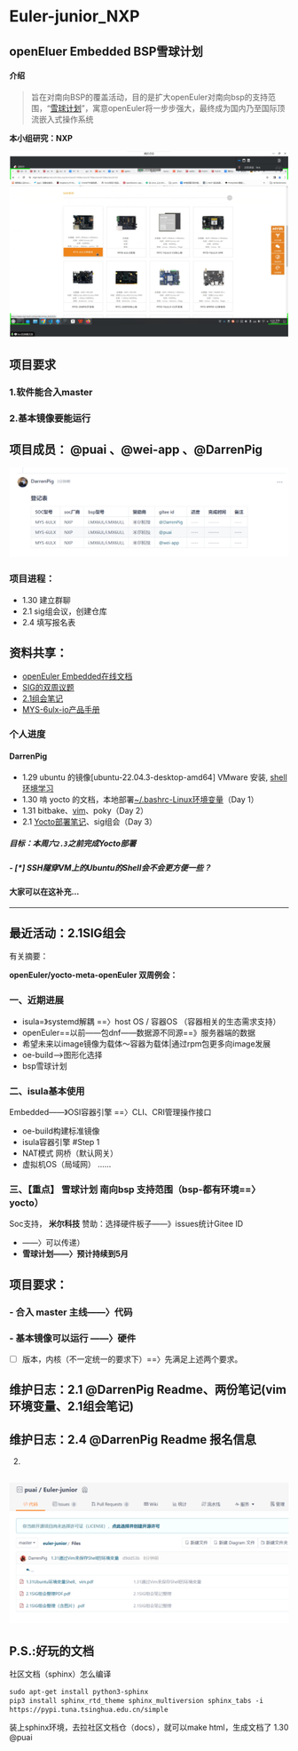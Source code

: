 # Euler-junior_NXP

## openEluer Embedded BSP雪球计划
#### 介绍

> 旨在对南向BSP的覆盖活动，目的是扩大openEuler对南向bsp的支持范围，“[雪球计划](https://gitee.com/openeuler/yocto-meta-openeuler/issues/I90DOU#comment-loadder)”，寓意openEuler将一步步强大，最终成为国内乃至国际顶流嵌入式操作系统

 **本小组研究：NXP** 

![NXP板子](image/%E5%B1%8F%E5%B9%95%E6%88%AA%E5%9B%BE%202024-02-01%20152323.png)
## 项目要求
### 1.软件能合入master
### 2.基本镜像要能运行                                                                            


## 项目成员：  @puai 、@wei-app  、@DarrenPig 

![项目成员](image/Screenshot%202024-02-04%20185515.png)
### 项目进程：

- 1.30    建立群聊
- 2.1     sig组会议，创建仓库
- 2.4     填写报名表

##  资料共享：

- [openEuler Embedded在线文档](https://openeuler.gitee.io/yocto-meta-openeuler/master/introduction/index.html)
- [SIG的双周议题](https://etherpad.openeuler.org/p/sig-Yocto-meetings)
- [2.1组会笔记](https://gitee.com/pai_666/euler-junior/tree/master/Files)
- [MYS-6ulx-io产品手册](https://www.myir-tech.com/down/manual/NXP/MYS-6ulx-iot_product_manual.pdf)

### 个人进度

#### DarrenPig
- 1.29 ubuntu 的镜像[ubuntu-22.04.3-desktop-amd64] VMware 安装, [shell环境学习](https://blog.csdn.net/cnds123/article/details/107427030)
- 1.30 啃 yocto 的文档，本地部署[~/.bashrc-Linux环境变量](https://zhuanlan.zhihu.com/p/359354934)（Day 1）
- 1.31 bitbake、[vim](https://www.runoob.com/linux/linux-vim.html)、poky（Day 2）
- 2.1  [Yocto部署笔记](https://gitee.com/pai_666/euler-junior/blob/master/Files/1.31Ubuntu%E7%8E%AF%E5%A2%83%E5%8F%98%E9%87%8FShell%E3%80%81vim.pdf)、sig组会（Day 3）
##### 目标：本周六`2.3`之前完成Yocto部署

##### - [*]  SSH隧穿VM上的Ubuntu的Shell会不会更方便一些？  


#### 大家可以在这补充...


---
## 最近活动：2.1SIG组会
有关摘要：

 **openEuler/yocto-meta-openEuler
双周例会：** 
### 一、近期进展
- isula=》systemd解耦
			==〉host OS / 容器OS
					（容器相关的生态需求支持）
- openEuler==以前——包dnf——数据源不同源==》服务器端的数据
- 希望未来以image镜像为载体～容器为载体|通过rpm包更多向image发展
- oe-build——>图形化选择
- bsp雪球计划
### 二、isula基本使用
Embedded——》OSI容器引擎
				==〉CLI、CRI管理操作接口
- oe-build构建标准镜像
- isula容器引擎
#Step 1
- NAT模式	网桥（默认网关）
- 虚拟机OS（局域网）
......

### 三、【重点】 **雪球计划 南向bsp**  支持范围（bsp-都有环境==〉yocto）
Soc支持， **米尔科技** 赞助：选择硬件板子——》issues统计Gitee ID
- ——〉可以传递）
-  **雪球计划——〉预计持续到5月** 
## 项目要求：
### - 合入  master  主线——〉代码
### - 基本镜像可以运行 ——〉硬件

- [ ] 版本，内核（不一定统一的要求下）==〉先满足上述两个要求。


## 维护日志：2.1 @DarrenPig Readme、两份笔记(vim环境变量、2.1组会笔记)
## 维护日志：2.4 @DarrenPig Readme 报名信息
2.
![已有文件](image/image.png)
---

## P.S.:好玩的文档
社区文档（sphinx）怎么编译

```
sudo apt-get install python3-sphinx
pip3 install sphinx_rtd_theme sphinx_multiversion sphinx_tabs -i https://pypi.tuna.tsinghua.edu.cn/simple
```
装上sphinx环境，去拉社区文档仓（docs），就可以make html，生成文档了
1.30 @puai 